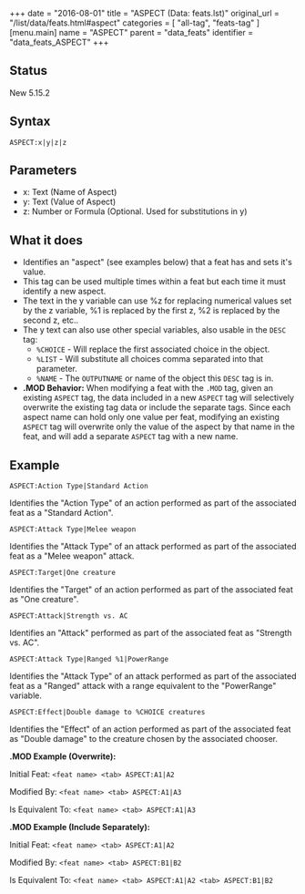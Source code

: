 +++
date = "2016-08-01"
title = "ASPECT (Data: feats.lst)"
original_url = "/list/data/feats.html#aspect"
categories = [ "all-tag", "feats-tag" ]
[menu.main]
    name = "ASPECT"
    parent = "data_feats"
    identifier = "data_feats_ASPECT"
+++

## Status

New 5.15.2

## Syntax

`ASPECT:x|y|z|z`

## Parameters

-   x: Text (Name of Aspect)
-   y: Text (Value of Aspect)
-   z: Number or Formula (Optional. Used for
    substitutions in y)



What it does
------------

-   Identifies an "aspect" (see examples below) that a feat has and sets
    it's value.
-   This tag can be used multiple times within a feat but each time it
    must identify a new aspect.
-   The text in the y variable can use %z for replacing numerical values
    set by the z variable, %1 is replaced by the first z, %2 is replaced
    by the second z, etc..
-   The y text can also use other special variables, also usable in the
    `DESC` tag:
    -   `%CHOICE` - Will replace the first associated choice in
        the object.
    -   `%LIST` - Will substitute all choices comma separated into
        that parameter.
    -   `%NAME` - The `OUTPUTNAME` or name of the object this `DESC` tag
        is in.
-   **.MOD Behavior:** When modifying a feat with the `.MOD` tag, given
    an existing `ASPECT` tag, the data included in a new `ASPECT` tag
    will selectively overwrite the existing tag data or include the
    separate tags. Since each aspect name can hold only one value per
    feat, modifying an existing `ASPECT` tag will overwrite only the
    value of the aspect by that name in the feat, and will add a
    separate `ASPECT` tag with a new name.

Example
-------

`ASPECT:Action Type|Standard Action`

Identifies the "Action Type" of an action performed as part of the
associated feat as a "Standard Action".

`ASPECT:Attack Type|Melee weapon`

Identifies the "Attack Type" of an attack performed as part of the
associated feat as a "Melee weapon" attack.

`ASPECT:Target|One creature`

Identifies the "Target" of an action performed as part of the associated
feat as "One creature".

`ASPECT:Attack|Strength vs. AC`

Identifies an "Attack" performed as part of the associated feat as
"Strength vs. AC".

`ASPECT:Attack Type|Ranged %1|PowerRange`

Identifies the "Attack Type" of an attack performed as part of the
associated feat as a "Ranged" attack with a range equivalent to the
"PowerRange" variable.

`ASPECT:Effect|Double damage to %CHOICE creatures`

Identifies the "Effect" of an action performed as part of the associated
feat as "Double damage" to the creature chosen by the associated
chooser.

**.MOD Example (Overwrite):**

Initial Feat: `<feat name> <tab> ASPECT:A1|A2`

Modified By: `<feat name> <tab> ASPECT:A1|A3`

Is Equivalent To: `<feat name> <tab> ASPECT:A1|A3`

**.MOD Example (Include Separately):**

Initial Feat: `<feat name> <tab> ASPECT:A1|A2`

Modified By: `<feat name> <tab> ASPECT:B1|B2`

Is Equivalent To: `<feat name> <tab> ASPECT:A1|A2 <tab> ASPECT:B1|B2`

